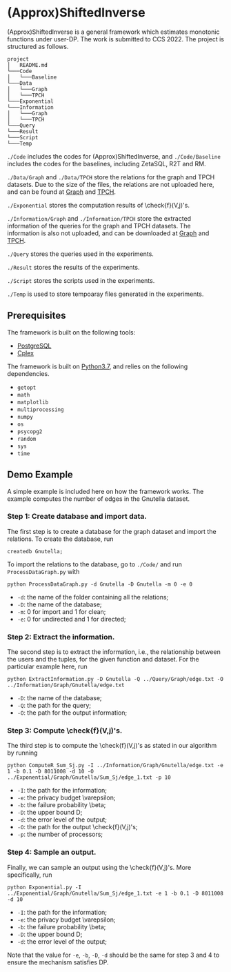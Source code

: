 # (Approx)ShiftedInverse
(Approx)ShiftedInverse is a general framework which estimates monotonic functions under user-DP. The work is submitted to CCS 2022. The project is structured as follows.

```
project
│   README.md
└───Code
│   └───Baseline
└───Data
│   └───Graph
│   └───TPCH
└───Exponential
└───Information
│   └───Graph
│   └───TPCH
└───Query
└───Result
└───Script
└───Temp
```

`./Code` includes the codes for (Approx)ShiftedInverse, and `./Code/Baseline` includes the codes for the baselines, including ZetaSQL, R2T and RM.

`./Data/Graph` and `./Data/TPCH` store the relations for the graph and TPCH datasets. Due to the size of the files, the relations are not uploaded here, and can be found at [Graph](https://drive.google.com/file/d/1sggYfb5Cf3hxlWd7d-RmQNIWsAmntWqK/view?usp=sharing) and [TPCH](https://drive.google.com/file/d/1hXTv24oAi56Ax0gdTQo4Vvx1ZzSg0Kz1/view?usp=sharing).

`./Exponential` stores the computation results of \check{f}(V,j)'s.

`./Information/Graph` and `./Information/TPCH` store the extracted information of the queries for the graph and TPCH datasets. The information is also not uploaded, and can be downloaded at [Graph](https://drive.google.com/file/d/1CIWJlquFMx_hW-30Yxl68WtKFUmAub1U/view?usp=sharing) and [TPCH](https://drive.google.com/file/d/18ZbpVyxOMM7tKmi54qBf44BUTgfboXmI/view?usp=sharing).

`./Query` stores the queries used in the experiments.

`./Result` stores the results of the experiments.

`./Script` stores the scripts used in the experiments.

`./Temp` is used to store tempoaray files generated in the experiments.

## Prerequisites
The framework is built on the following tools:
* [PostgreSQL](https://www.postgresql.org/)
* [Cplex](https://www.ibm.com/analytics/cplex-optimizer)

The framework is built on [Python3.7](https://www.python.org/downloads/release/python-3713/), and relies on the following dependencies.
* `getopt`
* `math`
* `matplotlib`
* `multiprocessing`
* `numpy`
* `os`
* `psycopg2`
* `random`
* `sys`
* `time`

## Demo Example
A simple example is included here on how the framework works. The example computes the number of edges in the Gnutella dataset.

### Step 1: Create database and import data.
The first step is to create a database for the graph dataset and import the relations. To create the database, run
```
createdb Gnutella;
```
To import the relations to the database, go to `./Code/` and run `ProcessDataGraph.py` with
```
python ProcessDataGraph.py -d Gnutella -D Gnutella -m 0 -e 0
```
 - `-d`: the name of the folder containing all the relations;
 - `-D`: the name of the database;
 - `-m`: 0 for import and 1 for clean;
 - `-e`: 0 for undirected and 1 for directed;

### Step 2: Extract the information.
The second step is to extract the information, i.e., the relationship between the users and the tuples, for the given function and dataset. For the particular example here, run
```
python ExtractInformation.py -D Gnutella -Q ../Query/Graph/edge.txt -O ../Information/Graph/Gnutella/edge.txt
```
 - `-D`: the name of the database;
 - `-Q`: the path for the query;
 - `-O`: the path for the output information;

### Step 3: Compute \check{f}(V,j)'s.
The third step is to compute the \check{f}(V,j)'s as stated in our algorithm by running
```
python ComputeR_Sum_Sj.py -I ../Information/Graph/Gnutella/edge.txt -e 1 -b 0.1 -D 8011008 -d 10 -O ../Exponential/Graph/Gnutella/Sum_Sj/edge_1.txt -p 10
```
 - `-I`: the path for the information;
 - `-e`: the privacy budget \varepsilon;
 - `-b`: the failure probability \beta;
 - `-D`: the upper bound D;
 - `-d`: the error level of the output;
 - `-O`: the path for the output \check{f}(V,j)'s;
 - `-p`: the number of processors;

### Step 4: Sample an output.
Finally, we can sample an output using the \check{f}(V,j)'s. More specifically, run
```
python Exponential.py -I ../Exponential/Graph/Gnutella/Sum_Sj/edge_1.txt -e 1 -b 0.1 -D 8011008 -d 10
```
 - `-I`: the path for the information;
 - `-e`: the privacy budget \varepsilon;
 - `-b`: the failure probability \beta;
 - `-D`: the upper bound D;
 - `-d`: the error level of the output;

Note that the value for `-e`, `-b`, `-D`, `-d` should be the same for step 3 and 4 to ensure the mechanism satisfies DP.
